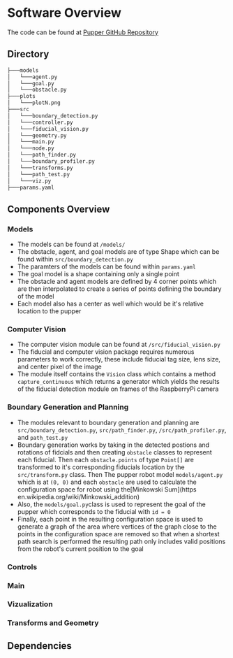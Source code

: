 # Software Overview

The code can be found at [Pupper GitHub Repository](https://github.com/campusrover/pupperVisualOdometry/tree/master)

## Directory 

```bash
├───models
│   └───agent.py
│   └───goal.py
│   └───obstacle.py
├───plots
│   └───plotN.png
├───src
│   └───boundary_detection.py
│   └───controller.py
│   └───fiducial_vision.py
│   └───geometry.py
│   └───main.py
│   └───node.py
│   └───path_finder.py
│   └───boundary_profiler.py
│   └───transforms.py
│   └───path_test.py
│   └───viz.py
├───params.yaml
```

## Components Overview 

### Models
* The models can be found at `/models/`
* The obstacle, agent, and goal models are of type Shape which can be found within  `src/boundary_detection.py`
* The paramters of the models can be found within `params.yaml` 
* The goal model is a shape containing only a single point 
* The obstacle and agent models are defined by 4 corner points which are then interpolated to create a series of points defining the boundary of the model
* Each model also has a center as well which would be it's relative location to the pupper 

### Computer Vision
* The computer vision module can be found at `/src/fiducial_vision.py`
* The fiducial and computer vision package requires numerous parameters to work correctly, these include fiducial tag size, lens size, and center pixel of the image
* The module itself contains the `Vision` class which  contains a method `capture_continuous` which returns a generator which yields the results of the fiducial detection module on frames of the RaspberryPi camera

### Boundary Generation and Planning
* The modules relevant to boundary generation and planning are `src/boundary_detection.py`, `src/path_finder.py`, `/src/path_profiler.py`, and `path_test.py`
* Boundary generation works by taking in the detected postions and rotations of fidcials and then creating `obstacle` classes to represent each fiducial. Then each `obstacle.points` of type `Point[]` are transformed to it's corresponding fiducials location by the `src/transform.py` class. Then The pupper robot model `models/agent.py` which is at `(0, 0)` and each `obstacle` are used to calculate the configuration space for robot using the[Minkowski Sum](https en.wikipedia.org/wiki/Minkowski_addition)
* Also, the `models/goal.py`class is used to represent the goal of the pupper which corresponds to the fiducial with `id = 0` 
* Finally, each point in the resulting configuration space is used to generate a graph of the area where vertices of the graph close to the points in the configuration space are removed so that when a shortest path search is performed the resulting path only includes valid positions from the robot's current position to the goal 

### Controls

### Main

### Vizualization

### Transforms and Geometry

## Dependencies